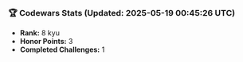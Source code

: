 ### 🏆 Codewars Stats (Updated: 2025-05-19 00:45:26 UTC)

- **Rank:** 8 kyu
- **Honor Points:** 3
- **Completed Challenges:** 1
